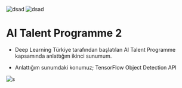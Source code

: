 ![dsad](https://camo.githubusercontent.com/2f8747fdf27df8960913edec08e9ac53808adef0/68747470733a2f2f696d672e736869656c64732e696f2f62616467652f54656e736f72466c6f772d322e322d4646364630303f6c6f676f3d74656e736f72666c6f77)  ![dsad](https://camo.githubusercontent.com/7055f3dbdce48f17776f6902e8c89b176fe41f97/68747470733a2f2f696d672e736869656c64732e696f2f62616467652f54656e736f72466c6f772d312e31352d4646364630303f6c6f676f3d74656e736f72666c6f77)

# AI Talent Programme 2

* Deep Learning Türkiye tarafından başlatılan AI Talent Programme kapsamında anlattığım ikinci sunumum.

* Anlattığım sunumdaki konumuz; TensorFlow Object Detection API

![s](https://www.mshowto.org/images/articles/2019/12/tf_logo_social.png)
